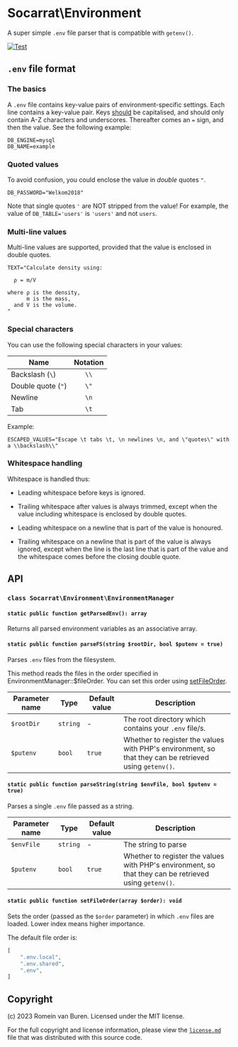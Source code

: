 # Socarrat\Environment

A super simple `.env` file parser that is compatible with `getenv()`.

[![Test](https://github.com/socarrat-php/environment/actions/workflows/test.yml/badge.svg?event=push)](https://github.com/socarrat-php/environment/actions/workflows/test.yml)

## `.env` file format

### The basics

A `.env` file contains key-value pairs of environment-specific settings. Each line contains a key-value pair. Keys [should](https://www.rfc-editor.org/rfc/rfc2119#section-3) be capitalised, and should only contain A-Z characters and underscores. Thereafter comes an `=` sign, and then the value. See the following example:

```
DB_ENGINE=mysql
DB_NAME=example
```

### Quoted values

To avoid confusion, you could enclose the value in _double_ quotes `"`.

```
DB_PASSWORD="Welkom2018"
```

Note that single quotes `'` are NOT stripped from the value! For example, the value of `DB_TABLE='users'` is `'users'` and not `users`.

### Multi-line values

Multi-line values are supported, provided that the value is enclosed in double quotes.

```
TEXT="Calculate density using:

  ρ = m/V

where ρ is the density,
      m is the mass,
  and V is the volume.
"
```

### Special characters

You can use the following special characters in your values:

| Name               | Notation |
|--------------------|:--------:|
| Backslash (`\`)    |   `\\`   |
| Double quote (`"`) |   `\"`   |
| Newline            |   `\n`   |
| Tab                |   `\t`   |

Example:

```
ESCAPED_VALUES="Escape \t tabs \t, \n newlines \n, and \"quotes\" with a \\backslash\\"
```

### Whitespace handling

Whitespace is handled thus:

* Leading whitespace before keys is ignored.

* Trailing whitespace after values is always trimmed, except when the value including whitespace is enclosed by double quotes.

* Leading whitespace on a newline that is part of the value is honoured.

* Trailing whitespace on a newline that is part of the value is always ignored, except when the line is the last line that is part of the value and the whitespace comes before the closing double quote.

## API

### `class Socarrat\Environment\EnvironmentManager`

#### `static public function getParsedEnv(): array`

Returns all parsed environment variables as an associative array.

#### `static public function parseFS(string $rootDir, bool $putenv = true)`

Parses `.env` files from the filesystem.

This method reads the files in the order specified in EnvironmentManager::$fileOrder. You can set this order using [setFileOrder](#static-public-function-setfileorderarray-order-void).

| Parameter name | Type      | Default value | Description                                                                                            |
|----------------|-----------|---------------|--------------------------------------------------------------------------------------------------------|
| `$rootDir`     | `string`  | -             | The root directory which contains your `.env` file/s.                                                  |
| `$putenv`      | `bool`    | `true`        | Whether to register the values with PHP's environment, so that they can be retrieved using `getenv()`. |

#### `static public function parseString(string $envFile, bool $putenv = true)`

Parses a single `.env` file passed as a string.

| Parameter name | Type      | Default value | Description                                                                                            |
|----------------|-----------|---------------|--------------------------------------------------------------------------------------------------------|
| `$envFile`     | `string`  | -             | The string to parse                                                                                    |
| `$putenv`      | `bool`    | `true`        | Whether to register the values with PHP's environment, so that they can be retrieved using `getenv()`. |

#### `static public function setFileOrder(array $order): void`

Sets the order (passed as the `$order` parameter) in which `.env` files are loaded. Lower index means higher importance.

The default file order is:

```php
[
	".env.local",
	".env.shared",
	".env",
]
```

## Copyright

(c) 2023 Romein van Buren. Licensed under the MIT license.

For the full copyright and license information, please view the [`license.md`](./license.md) file that was distributed with this source code.
